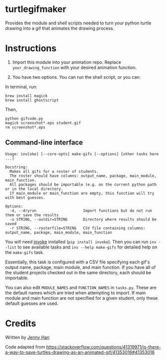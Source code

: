 # turtlegifmaker
Provides the module and shell scripts needed to turn your python turtle drawing into a gif that animates the drawing process.

# Instructions
1. Import this module into your animation repo. Replace `your_drawing_function` with your desired animation function. 

2. You have two options. You can run the shell script, or you can: 

In terminal, run:
```
brew install magick
brew install ghostscript 
```

Then, 
```
python gifcode.py
magick screenshot*.eps student.gif
rm screenshot*.eps
```

## Command-line interface

```
Usage: inv[oke] [--core-opts] make-gifs [--options] [other tasks here ...]

Docstring:
  Makes all gifs for a roster of students. 
  The roster should have columns: output_name, package, main_module, main_function.
  All packages should be importable (e.g. on the current python path or in the local directory.
  If main_module or main_function are empty, this function will try with best guesses.

Options:
  -d, --dryrun                     Import functions but do not run them or save the results
  -o STRING, --outdir=STRING       Directory where results should be saved
  -r STRING, --rosterfile=STRING   CSV file containing columns: output_name, package, main_module, main_function
```

You will need [invoke](http://www.pyinvoke.org/) installed (`pip install invoke`). Then you can run `inv --list` to see 
available tasks and `inv --help make-gifs` for detailed help on the `make-gifs`
task. 

Essentially, this task is configured with a CSV file specifying each gif's
output name, package, main module, and main function. If you have all of the
student projects checked out in the same directory, each should be importable. 

You can also edit `MODULE_NAMES` and `FUNCTION_NAMES` in `tasks.py`. These are
the default names which are tried when attempting to import. If main module and 
main function are not specified for a given student, only these default guesses
are used.


# Credits
Written by [Jenny Han](https://github.com/jennylihan)

Code adapted from https://stackoverflow.com/questions/41319971/is-there-a-way-to-save-turtles-drawing-as-an-animated-gif/41353016#41353016
